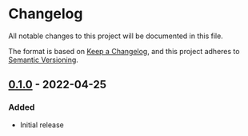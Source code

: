# Changelog
All notable changes to this project will be documented in this file.

The format is based on [Keep a Changelog](https://keepachangelog.com/en/1.0.0/),
and this project adheres to [Semantic Versioning](https://semver.org/spec/v2.0.0.html).



## [0.1.0](https://github.com/twitchbronbron/undent/compare/a0e22f709f8605a4772a0d330e1b6ccfeccbcec9...v0.1.0) - 2022-04-25
### Added
 - Initial release
